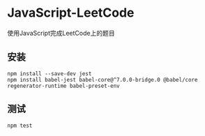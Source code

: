 # JavaScript-LeetCode
使用JavaScript完成LeetCode上的题目


## 安装

```node
npm install --save-dev jest
npm install babel-jest babel-core@^7.0.0-bridge.0 @babel/core regenerator-runtime babel-preset-env
```

## 测试

```node
npm test
```
